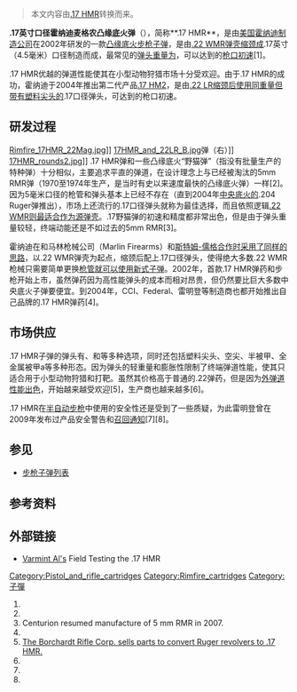 > 本文内容由[.17 HMR](https://zh.wikipedia.org/wiki/.17_HMR)转换而来。


**.17英寸口径霍纳迪麦格农凸缘底火弹**（），简称**.17 HMR**，是由[美国](../Page/美国.md "wikilink")[霍纳迪制造公司](../Page/霍纳迪制造公司.md "wikilink")在2002年研发的一款[凸缘底火](https://zh.wikipedia.org/wiki/凸缘底火 "wikilink")[步枪](../Page/步枪.md "wikilink")[子弹](https://zh.wikipedia.org/wiki/子弹 "wikilink")，是由[.22 WMR弹壳缩颈成](https://zh.wikipedia.org/wiki/.22_WMR "wikilink").17英寸（4.5毫米）口径制造而成，最常见的[弹头重量为](https://zh.wikipedia.org/wiki/弹头 "wikilink")，可以达到的[枪口初速](https://zh.wikipedia.org/wiki/枪口初速 "wikilink")\[1\]。

.17 HMR优越的弹道性能使其在小型动物狩猎市场十分受欢迎。由于.17 HMR的成功，霍纳迪于2004年推出第二代产品[.17 HM2](https://zh.wikipedia.org/wiki/.17_HM2 "wikilink")，是由[.22 LR缩颈后使用同重量但带有塑料尖头的](../Page/.22_LR.md "wikilink").17口径弹头，可达到的枪口初速。

## 研发过程

[Rimfire_17HMR_22Mag.jpg](https://zh.wikipedia.org/wiki/File:Rimfire_17HMR_22Mag.jpg "fig:Rimfire_17HMR_22Mag.jpg")\]\] [17HMR_and_22LR_B.jpg](https://zh.wikipedia.org/wiki/File:17HMR_and_22LR_B.jpg "fig:17HMR_and_22LR_B.jpg")弹（右）\]\] [17HMR_rounds2.jpg](https://zh.wikipedia.org/wiki/File:17HMR_rounds2.jpg "fig:17HMR_rounds2.jpg")\]\] .17 HMR弹和一些凸缘底火“野猫弹”（指没有批量生产的特种弹）十分相似，主要追求平直的弹道，在设计理念上与已经被淘汰的5mm RMR弹（1970至1974年生产，是当时有史以来速度最快的凸缘底火弹）一样\[2\]。因为5毫米口径的枪管和弹头基本上已经不存在（直到2004年[中央底火的](https://zh.wikipedia.org/wiki/中央底火 "wikilink").204 Ruger弹推出），市场上还流行的.17口径弹头就称为最佳选择，而且依照逻辑[.22 WMR则最适合作为源弹壳](https://zh.wikipedia.org/wiki/.22_WMR "wikilink")。.17野猫弹的初速和精度都非常出色，但是由于弹头重量较轻，终端动能还是不如过去的5mm RMR\[3\]。

霍纳迪在和马林枪械公司（Marlin Firearms）和[斯特姆-儒格合作时采用了同样的思路](https://zh.wikipedia.org/wiki/斯特姆-儒格 "wikilink")，以.22 WMR弹壳为起点，缩颈后配上.17口径弹头，使得绝大多数.22 WMR枪械只需要简单更换[枪管就可以使用新式子弹](https://zh.wikipedia.org/wiki/枪管 "wikilink")。2002年，首款.17 HMR弹药和步枪开始上市，虽然弹药因为高性能弹头的成本而相对昂贵，但仍然要比巨大多数中央底火子弹要便宜。到2004年，CCI、Federal、雷明登等制造商也都开始推出自己品牌的.17 HMR弹药\[4\]。

## 市场供应

.17 HMR子弹的弹头有、和等多种选项，同时还包括塑料尖头、空尖、半被甲、全金属被甲a等多种形态。因为弹头的轻重量和膨胀性限制了终端弹道性能，使其只适合用于小型动物狩猎和打靶。虽然其价格高于普通的.22弹药，但是因为[外弹道性能出色](https://zh.wikipedia.org/wiki/外弹道 "wikilink")，开始越来越受欢迎\[5\]，生产商也越来越多\[6\]。

.17 HMR在[半自动步枪](../Page/半自动步枪.md "wikilink")中使用的安全性还是受到了一些质疑，为此雷明登曾在2009年发布过产品安全警告和[召回通知](https://zh.wikipedia.org/wiki/产品召回 "wikilink")\[7\]\[8\]。

## 参见

  - [步枪子弹列表](https://zh.wikipedia.org/wiki/步枪子弹列表 "wikilink")

## 参考资料

## 外部链接

  - [Varmint Al's](http://www.varmintal.com/17hmr.htm) Field Testing the .17 HMR

[Category:Pistol_and_rifle_cartridges](https://zh.wikipedia.org/wiki/Category:Pistol_and_rifle_cartridges "wikilink") [Category:Rimfire_cartridges](https://zh.wikipedia.org/wiki/Category:Rimfire_cartridges "wikilink") [Category:子彈](https://zh.wikipedia.org/wiki/Category:子彈 "wikilink")

1.
2.
3.  Centurion resumed manufacture of 5 mm RMR in 2007.
4.
5.  [The Borchardt Rifle Corp. sells parts to convert Ruger revolvers to .17 HMR.](http://brcrifles.com/manufacture.htm)
6.
7.
8.